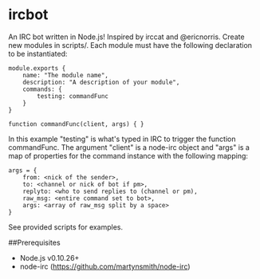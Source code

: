 ircbot
=============

An IRC bot written in Node.js! Inspired by irccat and @ericnorris. Create new modules in scripts/. Each module must have the following declaration to be instantiated:

```
module.exports {
    name: "The module name",
    description: "A description of your module",
    commands: {
        testing: commandFunc
    }
}

function commandFunc(client, args) { }
```

In this example "testing" is what's typed in IRC to trigger the function commandFunc. The argument "client" is a node-irc object and "args" is a map of properties for the command instance with the following mapping:

```
args = {
    from: <nick of the sender>,
    to: <channel or nick of bot if pm>,
    replyto: <who to send replies to (channel or pm),
    raw_msg: <entire command set to bot>,
    args: <array of raw_msg split by a space>
}
```
See provided scripts for examples.

##Prerequisites
* Node.js v0.10.26+
* node-irc (https://github.com/martynsmith/node-irc)
